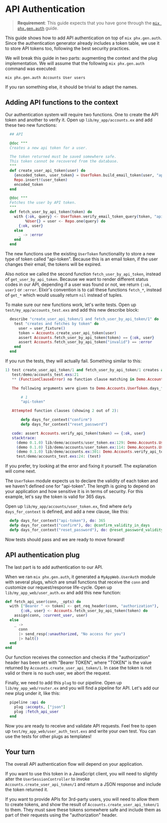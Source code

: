 # API Authentication

> **Requirement**: This guide expects that you have gone through the [`mix phx.gen.auth`](mix_phx_gen_auth.html) guide.

This guide shows how to add API authentication on top of `mix phx.gen.auth`. Since the authentication generator already includes a token table, we use it to store API tokens too, following the best security practices.

We will break this guide in two parts: augmenting the context and the plug implementation. We will assume that the following `mix phx.gen.auth` command was executed:

```shell
mix phx.gen.auth Accounts User users
```

If you ran something else, it should be trivial to adapt the names.

## Adding API functions to the context

Our authentication system will require two functions. One to create the API token and another to verify it. Open up `lib/my_app/accounts.ex` and add these two new functions:

```elixir
  ## API

  @doc """
  Creates a new api token for a user.

  The token returned must be saved somewhere safe.
  This token cannot be recovered from the database.
  """
  def create_user_api_token(user) do
    {encoded_token, user_token} = UserToken.build_email_token(user, "api-token")
    Repo.insert!(user_token)
    encoded_token
  end

  @doc """
  Fetches the user by API token.
  """
  def fetch_user_by_api_token(token) do
    with {:ok, query} <- UserToken.verify_email_token_query(token, "api-token"),
         %User{} = user <- Repo.one(query) do
      {:ok, user}
    else
      _ -> :error
    end
  end
```

The new functions use the existing `UserToken` functionality to store a new type of token called "api-token". Because this is an email token, if the user changes their email, the tokens will be expired.

Also notice we called the second function `fetch_user_by_api_token`, instead of `get_user_by_api_token`. Because we want to render different status codes in our API, depending if a user was found or not, we return `{:ok, user}` or `:error`. Elixir's convention is to call these functions `fetch_*`, instead of `get_*` which would usually return `nil` instead of tuples.

To make sure our new functions work, let's write tests. Open up `test/my_app/accounts_test.exs` and add this new describe block:

```elixir
  describe "create_user_api_token/1 and fetch_user_by_api_token/1" do
    test "creates and fetches by token" do
      user = user_fixture()
      token = Accounts.create_user_api_token(user)
      assert Accounts.fetch_user_by_api_token(token) == {:ok, user}
      assert Accounts.fetch_user_by_api_token("invalid") == :error
    end
  end
```

If you run the tests, they will actually fail. Something similar to this:

```elixir
1) test create_user_api_token/1 and fetch_user_by_api_token/1 creates and verify token (Demo.AccountsTest)
   test/demo/accounts_test.exs:21
   ** (FunctionClauseError) no function clause matching in Demo.Accounts.UserToken.days_for_context/1

   The following arguments were given to Demo.Accounts.UserToken.days_for_context/1:

       # 1
       "api-token"

   Attempted function clauses (showing 2 out of 2):

       defp days_for_context("confirm")
       defp days_for_context("reset_password")

   code: assert Accounts.verify_api_token(token) == {:ok, user}
   stacktrace:
     (demo 0.1.0) lib/demo/accounts/user_token.ex:129: Demo.Accounts.UserToken.days_for_context/1
     (demo 0.1.0) lib/demo/accounts/user_token.ex:114: Demo.Accounts.UserToken.verify_email_token_query/2
     (demo 0.1.0) lib/demo/accounts.ex:301: Demo.Accounts.verify_api_token/1
     test/demo/accounts_test.exs:24: (test)
```

If you prefer, try looking at the error and fixing it yourself. The explanation will come next.

The `UserToken` module expects us to declare the validity of each token and we haven't defined one for "api-token". The length is going to depend on your application and how sensitive it is in terms of security. For this example, let's say the token is valid for 365 days.

Open up `lib/my_app/accounts/user_token.ex`, find where `defp days_for_context` is defined, and add a new clause, like this:

```elixir
  defp days_for_context("api-token"), do: 365
  defp days_for_context("confirm"), do: @confirm_validity_in_days
  defp days_for_context("reset_password"), do: @reset_password_validity_in_days
```

Now tests should pass and we are ready to move forward!

## API authentication plug

The last part is to add authentication to our API.

When we ran `mix phx.gen.auth`, it generated a `MyAppWeb.UserAuth` module with several plugs, which are small functions that receive the `conn` and customize our request/response life-cycle. Open up `lib/my_app_web/user_auth.ex` and add this new function:

```elixir
def fetch_api_user(conn, _opts) do
  with ["Bearer " <> token] <- get_req_header(conn, "authorization"),
       {:ok, user} <- Accounts.fetch_user_by_api_token(token) do
    assign(conn, :current_user, user)
  else
    _ ->
      conn
      |> send_resp(:unauthorized, "No access for you")
      |> halt()
  end
end
```

Our function receives the connection and checks if the "authorization" header has been set with "Bearer TOKEN", where "TOKEN" is the value returned by `Accounts.create_user_api_token/1`. In case the token is not valid or there is no such user, we abort the request.

Finally, we need to add this `plug` to our pipeline. Open up `lib/my_app_web/router.ex` and you will find a pipeline for API. Let's add our new plug under it, like this:

```elixir
  pipeline :api do
    plug :accepts, ["json"]
    plug :fetch_api_user
  end
```

Now you are ready to receive and validate API requests. Feel free to open up `test/my_app_web/user_auth_test.exs` and write your own test. You can use the tests for other plugs as templates!

## Your turn

The overall API authentication flow will depend on your application.

If you want to use this token in a JavaScript client, you will need to slightly alter the `UserSessionController` to invoke `Accounts.create_user_api_token/1` and return a JSON response and include the token returned it.

If you want to provide APIs for 3rd-party users, you will need to allow them to create tokens, and show the result of `Accounts.create_user_api_token/1` to them. They must save these tokens somewhere safe and include them as part of their requests using the "authorization" header.
